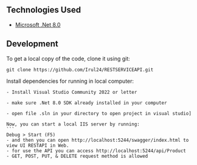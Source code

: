 ## Technologies Used

- [Microsoft .Net 8.0](https://dotnet.microsoft.com/id-id/learn)



## Development

To get a local copy of the code, clone it using git:

```
git clone https://github.com/Irul24/RESTSERVICEAPI.git
```

Install dependencies for running in local computer:

````
- Install Visual Studio Community 2022 or letter

- make sure .Net 8.0 SDK already installed in your computer

- open file .sln in your directory to open project in visual studio]

Now, you can start a local IIS server by running:
```
Debug > Start (F5)
- and then you can open http://localhost:5244/swagger/index.html to view UI RESTAPI in Web.
- for use the API you can access http://localhost:5244/api/Product
- GET, POST, PUT, & DELETE request method is allowed 


